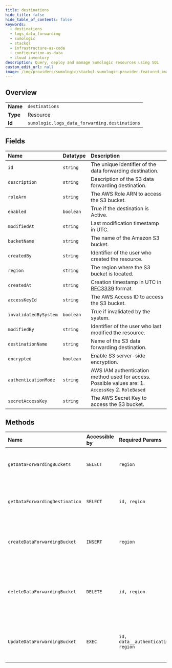 ```yaml
---
title: destinations
hide_title: false
hide_table_of_contents: false
keywords:
  - destinations
  - logs_data_forwarding
  - sumologic    
  - stackql
  - infrastructure-as-code
  - configuration-as-data
  - cloud inventory
description: Query, deploy and manage Sumologic resources using SQL
custom_edit_url: null
image: /img/providers/sumologic/stackql-sumologic-provider-featured-image.png
---
```

  
    

## Overview
<table><tbody>
<tr><td><b>Name</b></td><td><code>destinations</code></td></tr>
<tr><td><b>Type</b></td><td>Resource</td></tr>
<tr><td><b>Id</b></td><td><code>sumologic.logs_data_forwarding.destinations</code></td></tr>
</tbody></table>

## Fields
| Name | Datatype | Description |
|:-----|:---------|:------------|
| `id` | `string` | The unique identifier of the data forwarding destination. |
| `description` | `string` | Description of the S3 data forwarding destination. |
| `roleArn` | `string` | The AWS Role ARN to access the S3 bucket. |
| `enabled` | `boolean` | True if the destination is Active. |
| `modifiedAt` | `string` | Last modification timestamp in UTC. |
| `bucketName` | `string` | The name of the Amazon S3 bucket. |
| `createdBy` | `string` | Identifier of the user who created the resource. |
| `region` | `string` | The region where the S3 bucket is located. |
| `createdAt` | `string` | Creation timestamp in UTC in [RFC3339](https://tools.ietf.org/html/rfc3339) format. |
| `accessKeyId` | `string` | The AWS Access ID to access the S3 bucket. |
| `invalidatedBySystem` | `boolean` | True if invalidated by the system. |
| `modifiedBy` | `string` | Identifier of the user who last modified the resource. |
| `destinationName` | `string` | Name of the S3 data forwarding destination. |
| `encrypted` | `boolean` | Enable S3 server-side encryption. |
| `authenticationMode` | `string` | AWS IAM authentication method used for access. Possible values are: 1. `AccessKey` 2. `RoleBased` |
| `secretAccessKey` | `string` | The AWS Secret Key to access the S3 bucket. |
## Methods
| Name | Accessible by | Required Params | Description |
|:-----|:--------------|:----------------|:------------|
| `getDataForwardingBuckets` | `SELECT` | `region` | Get a list of all Amazon S3 data forwarding destinations. |
| `getDataForwardingDestination` | `SELECT` | `id, region` | Get an S3 data forwarding destination by the given identifier. |
| `createDataForwardingBucket` | `INSERT` | `region` | Create a new Amazon S3 data forwarding destination. |
| `deleteDataForwardingBucket` | `DELETE` | `id, region` | Delete an existing Amazon S3 data forwarding destination with the given identifier. |
| `UpdateDataForwardingBucket` | `EXEC` | `id, data__authenticationMode, region` | Update an S3 data forwarding destination by the given identifier. |

